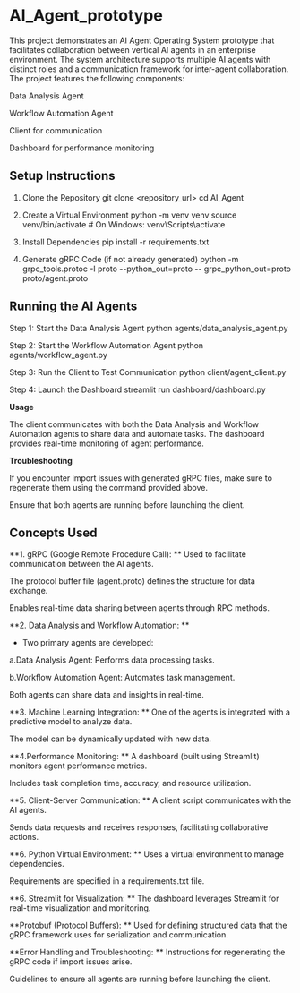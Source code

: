 # AI_Agent_prototype
This project demonstrates an AI Agent Operating System prototype that facilitates collaboration between vertical AI agents in an enterprise environment. The system architecture supports multiple AI agents with distinct roles and a communication framework for inter-agent collaboration. The project features the following components:

Data Analysis Agent

Workflow Automation Agent

Client for communication

Dashboard for performance monitoring

## Setup Instructions

1. Clone the Repository
   git clone <repository_url>
   cd AI_Agent

2. Create a Virtual Environment
    python -m venv venv
    source venv/bin/activate  # On Windows: venv\Scripts\activate

3. Install Dependencies
   pip install -r requirements.txt

4. Generate gRPC Code (if not already generated)
   python -m grpc_tools.protoc -I proto --python_out=proto -- 
   grpc_python_out=proto proto/agent.proto

## Running the AI Agents

Step 1: Start the Data Analysis Agent
        python agents/data_analysis_agent.py
        
Step 2: Start the Workflow Automation Agent 
        python agents/workflow_agent.py

 Step 3: Run the Client to Test Communication
         python client/agent_client.py

 Step 4: Launch the Dashboard
         streamlit run dashboard/dashboard.py

**Usage**

The client communicates with both the Data Analysis and Workflow Automation agents to share data and automate tasks. The dashboard provides real-time monitoring of agent performance.

**Troubleshooting**

If you encounter import issues with generated gRPC files, make sure to regenerate them using the command provided above.

Ensure that both agents are running before launching the client.


## Concepts Used

**1. gRPC (Google Remote Procedure Call):
**
Used to facilitate communication between the AI agents.

The protocol buffer file (agent.proto) defines the structure for data exchange.

Enables real-time data sharing between agents through RPC methods.

**2. Data Analysis and Workflow Automation:
**
* Two primary agents are developed:

a.Data Analysis Agent: Performs data processing tasks.

b.Workflow Automation Agent: Automates task management.

Both agents can share data and insights in real-time.

**3. Machine Learning Integration:
**
One of the agents is integrated with a predictive model to analyze data.

The model can be dynamically updated with new data.

**4.Performance Monitoring:
**
A dashboard (built using Streamlit) monitors agent performance metrics.

Includes task completion time, accuracy, and resource utilization.

**5. Client-Server Communication:
**
A client script communicates with the AI agents.

Sends data requests and receives responses, facilitating collaborative actions.

**6. Python Virtual Environment:
**
Uses a virtual environment to manage dependencies.

Requirements are specified in a requirements.txt file.

**6. Streamlit for Visualization:
**
The dashboard leverages Streamlit for real-time visualization and monitoring.

**Protobuf (Protocol Buffers):
**
Used for defining structured data that the gRPC framework uses for serialization and communication.

**Error Handling and Troubleshooting:
**
Instructions for regenerating the gRPC code if import issues arise.

Guidelines to ensure all agents are running before launching the client.
